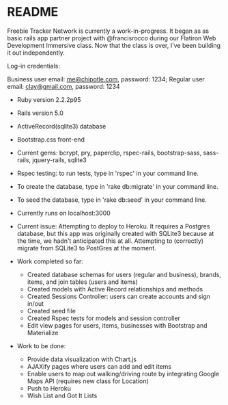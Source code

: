 # README

Freebie Tracker Network is currently a work-in-progress. It began as as basic rails app partner project with @francisrocco during our Flatiron Web Development Immersive class. Now that the class is over, I've been building it out independently.

Log-in credentials:
 
 Business user email: me@chipotle.com, password: 1234; 
 Regular user email: clay@gmail.com, password: 1234

* Ruby version 2.2.2p95
* Rails version 5.0
* ActiveRecord(sqlite3) database
* Bootstrap.css front-end
* Current gems: bcrypt, pry, paperclip, rspec-rails, bootstrap-sass, sass-rails, jquery-rails, sqlite3
* Rspec testing: to run tests, type in 'rspec' in your command line.
* To create the database, type in 'rake db:migrate' in your command line.
* To seed the database, type in 'rake db:seed' in your command line.
* Currently runs on localhost:3000

* Current issue: Attempting to deploy to Heroku. It requires a Postgres database, but this app was originally created with SQLite3 because at the time, we hadn't anticipated this at all. Attempting to (correctly) migrate from SQLite3 to PostGres at the moment. 


* Work completed so far:
  * Created database schemas for users (regular and business), brands, items, and join tables (users and items)
  * Created models with Active Record relationships and methods
  * Created Sessions Controller: users can create accounts and sign in/out
  * Created seed file
  * Created Rspec tests for models and session controller
  * Edit view pages for users, items, businesses with Bootstrap and Materialize

* Work to be done:
  * Provide data visualization with Chart.js
  * AJAXify pages where users can add and edit items
  * Enable users to map out walking/driving route by integrating Google Maps API (requires new class for Location)
  * Push to Heroku
  * Wish List and Got It Lists

